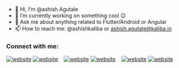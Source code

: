 - 👋 Hi, I’m @ashish Agutale
- 🔭 I’m currently working on something cool 😉
- 💬 Ask me about anything related to Flutter/Android or Angular
- 📫  How to reach me: @ashishkaliba or ashish.agutale@kaliba.in



### Connect with me:

[![website](https://cdn.freebiesupply.com/logos/large/2x/twitter-logo-svg-vector.svg)](https://twitter.com/)
[![website](./img/twitter-dark.svg)](https://twitter.com/)
&nbsp;&nbsp;
[![website](./img/linkedin-light.svg)](https://www.linkedin.com/in/ashish-agutale-705051216/)
[![website](./img/linkedin-dark.svg)](https://www.linkedin.com/in/ashish-agutale-705051216/)
&nbsp;&nbsp;
[![website](./img/instagram-light.svg)](https://www.instagram.com/the_inquisitive_bawarchi/)
[![website](./img/instagram-dark.svg)](https://www.instagram.com/the_inquisitive_bawarchi/)

<!---
ashishkaliba/ashishkaliba is a ✨ special ✨ repository because its `README.md` (this file) appears on your GitHub profile.
You can click the Preview link to take a look at your changes.
--->
